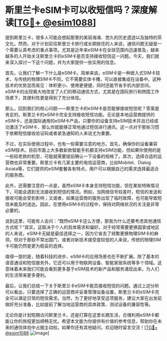 # 斯里兰卡eSIM卡可以收短信吗？深度解读[[TG💪+ @esim1088](https://t.me/s/esim1088)]

提到斯里兰卡，很多人可能会想起那里的美丽海滩、悠久的历史遗迹以及独特的茶文化。然而，对于计划前往斯里兰卡旅行或长期居住的人来说，通信问题无疑是一个需要认真考虑的重点事项。尤其是近年来eSIM卡在全球范围内迅速普及，越来越多的人开始关注斯里兰卡的eSIM卡是否支持接收短信这一问题。今天，我们就来深入探讨一下这个问题，并为大家提供一些实用的信息。

首先，让我们了解一下什么是eSIM卡。简单来说，eSIM卡是一种嵌入式SIM卡技术，与传统的物理SIM卡不同，它不需要实体卡槽，可以直接集成在设备中。这种技术的优势显而易见：体积更小、使用更便捷，同时还能节省手机内部空间。eSIM卡的出现极大地改变了人们的移动通信方式，尤其是在国际旅行和跨国工作场景下，其便利性更是得到了充分体现。

那么，回到我们的核心问题——斯里兰卡的eSIM卡是否能够接收短信呢？答案是肯定的。斯里兰卡的eSIM卡完全支持接收短信功能。无论是本地运营商提供的eSIM卡，还是国际通用的eSIM卡产品，只要你的设备支持eSIM技术并且已经成功激活了eSIM卡，那么你就能够正常地通过短信进行通讯。这一点对于那些习惯于依赖短信接收验证码或者紧急通知的人来说尤为重要。

不过，在实际使用过程中，也有一些需要注意的地方。首先，确保你的设备兼容eSIM技术。目前市面上大多数新款智能手机都支持eSIM功能，但如果你使用的是一些较老款的机型，可能就需要提前确认一下设备的规格了。其次，选择合适的运营商也非常重要。斯里兰卡有几家主要的电信运营商，比如Mobitel、Dialog Axiata等，它们提供的eSIM套餐各有特点，用户可以根据自己的需求选择最适合的服务商。

此外，还需要注意的一点是，虽然eSIM卡本身支持短信功能，但在某些特殊情况下，可能会遇到无法接收到短信的情况。例如，当网络信号较差时，短信的发送和接收可能会受到影响；又或者，如果运营商的服务出现了临时故障，也可能导致短信未能及时送达。因此，在使用eSIM卡的过程中，保持对网络状况的关注是非常必要的。

说到这里，可能有人会问：“既然eSIM卡这么方便，那我为什么还要考虑其他通信方式呢？”其实，这取决于个人的具体需求和偏好。对于经常需要更换国家或地区的人来说，eSIM卡无疑是最佳选择之一，因为它省去了频繁更换物理SIM卡的麻烦。但对于那些不常出国门，或者对新技术接受度较低的人来说，传统的物理SIM卡可能仍然是更为稳妥的选择。

值得一提的是，随着科技的进步，eSIM卡的应用场景也在不断扩展。除了基本的语音通话和短信服务外，它还可以用于物联网设备、智能家居系统等多个领域。这意味着未来我们可能会看到更多基于eSIM技术的新产品和服务涌现出来，为人们的生活带来更多便利。

最后，让我们总结一下关于斯里兰卡eSIM卡能否接收短信的问题。通过上述分析可以看出，只要选择了正确的运营商并妥善管理设备设置，斯里兰卡的eSIM卡完全可以满足日常的短信需求。当然，为了更好地享受这项服务，建议大家在出发前做好充分准备，比如提前了解当地运营商的具体政策、测试设备的兼容性等。

无论你是计划短期访问斯里兰卡，还是打算在这里长期生活，合理利用eSIM卡都能让你的旅程更加顺畅无忧。希望本文能为你提供有价值的参考信息，帮助你在未来的通信体验中占据主动权。如果你还有其他疑问，欢迎随时留言交流！[[TG💪+ @esim1088](https://t.me/s/esim1088) ![Image](https://i.postimg.cc/4NQfJmqS/Snipaste-2025-05-13-00-14-12.png)]